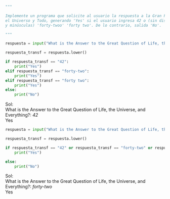 ```python
"""

Implemente un programa que solicite al usuario la respuesta a la Gran Pregunta de la Vida,
el Universo y Todo, generando 'Yes' si el usuario ingresa 42 o (sin distinguir entre mayúsculas
y minúsculas) 'forty-twoo' 'forty two'. De lo contrario, salida 'No'.

"""

respuesta = input("What is the Answer to the Great Question of Life, the Universe, and Everything?:" )

respuesta_transf = respuesta.lower()

if respuesta_transf == "42":
    print("Yes")
elif respuesta_transf == "forty-two":
    print("Yes")
elif respuesta_transf == "forty two":
    print("Yes")
else:
    print("No")
```
Sol:  
What is the Answer to the Great Question of Life, the Universe, and Everything?: *42*  
Yes  

```python
respuesta = input("What is the Answer to the Great Question of Life, the Universe, and Everything?:" )

respuesta_transf = respuesta.lower()

if respuesta_transf == "42" or respuesta_transf == "forty-two" or respuesta_transf == "forty two":
    print("Yes")

else:
    print("No")
```
Sol:  
What is the Answer to the Great Question of Life, the Universe, and Everything?: *forty-two*  
Yes  
